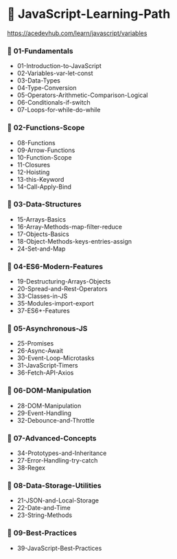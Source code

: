 # 📁 **JavaScript-Learning-Path**

https://acedevhub.com/learn/javascript/variables

### 📂 **01-Fundamentals**
- 01-Introduction-to-JavaScript
- 02-Variables-var-let-const
- 03-Data-Types
- 04-Type-Conversion
- 05-Operators-Arithmetic-Comparison-Logical
- 06-Conditionals-if-switch
- 07-Loops-for-while-do-while

### 📂 **02-Functions-Scope**
- 08-Functions
- 09-Arrow-Functions
- 10-Function-Scope
- 11-Closures
- 12-Hoisting
- 13-this-Keyword
- 14-Call-Apply-Bind

### 📂 **03-Data-Structures**
- 15-Arrays-Basics
- 16-Array-Methods-map-filter-reduce
- 17-Objects-Basics
- 18-Object-Methods-keys-entries-assign
- 24-Set-and-Map

### 📂 **04-ES6-Modern-Features**
- 19-Destructuring-Arrays-Objects
- 20-Spread-and-Rest-Operators
- 33-Classes-in-JS
- 35-Modules-import-export
- 37-ES6+-Features

### 📂 **05-Asynchronous-JS**
- 25-Promises
- 26-Async-Await
- 30-Event-Loop-Microtasks
- 31-JavaScript-Timers
- 36-Fetch-API-Axios

### 📂 **06-DOM-Manipulation**
- 28-DOM-Manipulation
- 29-Event-Handling
- 32-Debounce-and-Throttle

### 📂 **07-Advanced-Concepts**
- 34-Prototypes-and-Inheritance
- 27-Error-Handling-try-catch
- 38-Regex

### 📂 **08-Data-Storage-Utilities**
- 21-JSON-and-Local-Storage
- 22-Date-and-Time
- 23-String-Methods

### 📂 **09-Best-Practices**
- 39-JavaScript-Best-Practices